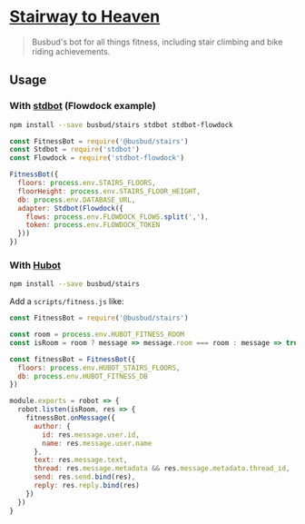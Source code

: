 # [Stairway to Heaven](https://youtu.be/xbhCPt6PZIU)

> Busbud's bot for all things fitness, including stair climbing and
bike riding achievements.

## Usage

### With [stdbot] (Flowdock example)

[stdbot]: https://github.com/stdbot/stdbot

```sh
npm install --save busbud/stairs stdbot stdbot-flowdock
```

```js
const FitnessBot = require('@busbud/stairs')
const Stdbot = require('stdbot')
const Flowdock = require('stdbot-flowdock')

FitnessBot({
  floors: process.env.STAIRS_FLOORS,
  floorHeight: process.env.STAIRS_FLOOR_HEIGHT,
  db: process.env.DATABASE_URL,
  adapter: Stdbot(Flowdock({
    flows: process.env.FLOWDOCK_FLOWS.split(','),
    token: process.env.FLOWDOCK_TOKEN
  }))
})
```

### With [Hubot]

[hubot]: https://hubot.github.com/

```sh
npm install --save busbud/stairs
```

Add a `scripts/fitness.js` like:

```js
const FitnessBot = require('@busbud/stairs')

const room = process.env.HUBOT_FITNESS_ROOM
const isRoom = room ? message => message.room === room : message => true

const fitnessBot = FitnessBot({
  floors: process.env.HUBOT_STAIRS_FLOORS,
  db: process.env.HUBOT_FITNESS_DB
})

module.exports = robot => {
  robot.listen(isRoom, res => {
    fitnessBot.onMessage({
      author: {
        id: res.message.user.id,
        name: res.message.user.name
      },
      text: res.message.text,
      thread: res.message.metadata && res.message.metadata.thread_id,
      send: res.send.bind(res),
      reply: res.reply.bind(res)
    })
  })
}
```
